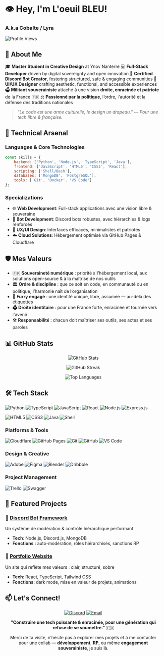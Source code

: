 # 👁️ Hey, I'm **L'oeuil BLEU**!

### A.k.a **Cobalte / Lyra**

![Profile Views](https://komarev.com/ghpvc/?username=loeuil-bleu&color=0969da&style=flat-square)

## 🎯 About Me

🎓 **Master Student in Creative Design** at Ynov Nanterre
💻 **Full-Stack Developer** driven by digital sovereignty and open innovation
🤖 **Certified Discord Bot Creator**, fostering structured, safe & engaging communities
🎨 **UI/UX Designer** crafting aesthetic, functional, and accessible experiences
🗳️ **Militant souverainiste** attaché à une vision **droite, enracinée et patriote** de la France 🇫🇷
⚖️ **Passionné par la politique**, l’ordre, l'autorité et la défense des traditions nationales

> *"Le code est une arme culturelle, le design un drapeau."*
> *— Pour une tech libre & française.*

## 🚀 Technical Arsenal

### **Languages & Core Technologies**

```javascript
const skills = {
    backend: ['Python', 'Node.js', 'TypeScript', 'Java'],
    frontend: ['JavaScript', 'HTML5', 'CSS3', 'React'],
    scripting: ['Shell/Bash'],
    databases: ['MongoDB', 'PostgreSQL'],
    tools: ['Git', 'Docker', 'VS Code']
};
```

### **Specializations**

* 🌐 **Web Development**: Full-stack applications avec une vision libre & souveraine
* 🤖 **Bot Development**: Discord bots robustes, avec hiérarchies & logs renforcés
* 🎨 **UX/UI Design**: Interfaces efficaces, minimalistes et patriotes
* ☁️ **Cloud Solutions**: Hébergement optimisé via GitHub Pages & Cloudflare

## 🛡️ Mes Valeurs

* 🇫🇷 **Souveraineté numérique** : priorité à l’hébergement local, aux solutions open-source & à la maîtrise de nos outils
* 🏛️ **Ordre & discipline** : que ce soit en code, en communauté ou en politique, l’harmonie naît de l’organisation
* 🐺 **Furry engagé** : une identité unique, libre, assumée — au-delà des étiquettes
* 🗳️ **Droite identitaire** : pour une France forte, enracinée et tournée vers l'avenir
* 🛠️ **Responsabilité** : chacun doit maîtriser ses outils, ses actes et ses paroles

## 📊 GitHub Stats

<div align="center">

![GitHub Stats](https://github-readme-stats.vercel.app/api?username=skyisland-minecraft&theme=tokyonight%5C&hide_border=true%5C&include_all_commits=false%5C&count_private=false)

![GitHub Streak](https://github-readme-streak-stats.herokuapp.com/?user=skyisland-minecraft&theme=tokyonight%5C&hide_border=true)

![Top Languages](https://github-readme-stats.vercel.app/api/top-langs/?username=skyisland-minecraft&theme=tokyonight%5C&hide_border=true%5C&include_all_commits=false%5C&count_private=false%5C&layout=compact)

</div>

## 🛠️ Tech Stack

![Python](https://img.shields.io/badge/Python-3776AB?style=for-the-badge&logo=python&logoColor=white)
![TypeScript](https://img.shields.io/badge/TypeScript-007ACC?style=for-the-badge&logo=typescript&logoColor=white)
![JavaScript](https://img.shields.io/badge/JavaScript-F7DF1E?style=for-the-badge&logo=javascript&logoColor=black)
![React](https://img.shields.io/badge/React-20232A?style=for-the-badge&logo=react&logoColor=61DAFB)
![Node.js](https://img.shields.io/badge/Node.js-43853D?style=for-the-badge&logo=node.js&logoColor=white)
![Express.js](https://img.shields.io/badge/Express.js-404D59?style=for-the-badge&logo=express&logoColor=white)

![HTML5](https://img.shields.io/badge/HTML5-E34F26?style=for-the-badge&logo=html5&logoColor=white)
![CSS3](https://img.shields.io/badge/CSS3-1572B6?style=for-the-badge&logo=css3&logoColor=white)
![Java](https://img.shields.io/badge/Java-ED8B00?style=for-the-badge&logo=java&logoColor=white)
![Shell](https://img.shields.io/badge/Shell_Script-121011?style=for-the-badge&logo=gnu-bash&logoColor=white)

### **Platforms & Tools**
![Cloudflare](https://img.shields.io/badge/Cloudflare-F38020?style=for-the-badge&logo=Cloudflare&logoColor=white)
![GitHub Pages](https://img.shields.io/badge/GitHub%20Pages-222222?style=for-the-badge&logo=GitHub%20Pages&logoColor=white)
![Git](https://img.shields.io/badge/Git-F05032?style=for-the-badge&logo=git&logoColor=white)
![GitHub](https://img.shields.io/badge/GitHub-100000?style=for-the-badge&logo=github&logoColor=white)
![VS Code](https://img.shields.io/badge/VS%20Code-0078D4?style=for-the-badge&logo=visual%20studio%20code&logoColor=white)

### **Design & Creative**
![Adobe](https://img.shields.io/badge/Adobe%20Creative%20Suite-FF0000?style=for-the-badge&logo=Adobe&logoColor=white)
![Figma](https://img.shields.io/badge/Figma-F24E1E?style=for-the-badge&logo=figma&logoColor=white)
![Blender](https://img.shields.io/badge/Blender-F5792A?style=for-the-badge&logo=blender&logoColor=white)
![Dribbble](https://img.shields.io/badge/Dribbble-EA4C89?style=for-the-badge&logo=dribbble&logoColor=white)

### **Project Management**
![Trello](https://img.shields.io/badge/Trello-0052CC?style=for-the-badge&logo=trello&logoColor=white)
![Swagger](https://img.shields.io/badge/Swagger-85EA2D?style=for-the-badge&logo=swagger&logoColor=black)

## 🌟 Featured Projects

### 🤖 [Discord Bot Framework](https://github.com/loeuil-bleu/discord-bot)

Un système de modération & contrôle hiérarchique performant

* **Tech**: Node.js, Discord.js, MongoDB
* **Fonctions** : auto-modération, rôles hiérarchisés, sanctions RP

### 🎨 [Portfolio Website](https://loeuil-bleu.github.io)

Un site qui reflète mes valeurs : clair, structuré, sobre

* **Tech**: React, TypeScript, Tailwind CSS
* **Fonctions**: dark mode, mise en valeur de projets, animations

## 📫 Let's Connect!

<div align="center">

[![Discord](https://img.shields.io/badge/Discord-7289DA?style=for-the-badge\&logo=discord\&logoColor=white)](https://discord.gg/your-server)
[![Email](https://img.shields.io/badge/Email-D14836?style=for-the-badge\&logo=gmail\&logoColor=white)](mailto:cobalte.patteclaire@gmail.com)

**"Construire une tech puissante & enracinée, pour une génération qui refuse de se soumettre."** 🇫🇷

Merci de ta visite, n’hésite pas à explorer mes projets et à me contacter pour une collab —
**développement**, **RP**, ou même **engagement souverainiste**, je suis là.

</div>
